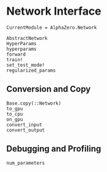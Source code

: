 # Network Interface

```@meta
CurrentModule = AlphaZero.Network
```

```@docs
AbstractNetwork
HyperParams
hyperparams
forward
train!
set_test_mode!
regularized_params
```

## Conversion and Copy

```@docs
Base.copy(::Network)
to_gpu
to_cpu
on_gpu
convert_input
convert_output
```

## Debugging and Profiling

```@docs
num_parameters
```
